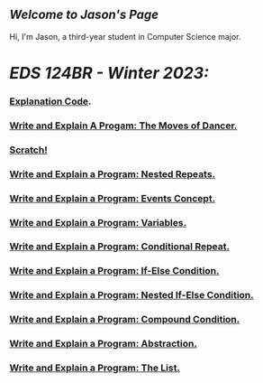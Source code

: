## *Welcome to **Jason's Page***

Hi, I'm Jason, a third-year student in Computer Science major. 

# *EDS 124BR - Winter 2023:*

### [Explanation Code](https://youtu.be/8D8ew2vNJBI).

### [Write and Explain A Progam: The Moves of Dancer.](https://youtu.be/tpH4PGiPmCY)

### [Scratch!](https://youtu.be/tpH4PGiPmCY)

### [Write and Explain a Program: Nested Repeats.](https://youtu.be/r4mTdOckXj8)

### [Write and Explain a Program: Events Concept.](https://youtu.be/DcACNDWJwnU)

### [Write and Explain a Program: Variables.](https://youtu.be/dLkGVYL64mQ)

### [Write and Explain a Program: Conditional Repeat.](https://youtu.be/dtX1j1BZqy0)

### [Write and Explain a Program: If-Else Condition.](https://youtu.be/lW6NWgecklc)

### [Write and Explain a Program: Nested If-Else Condition.](https://youtu.be/wpXkGS9vm3s)

### [Write and Explain a Program: Compound Condition.](https://youtu.be/atSgqq3FfOM)

### [Write and Explain a Program: Abstraction.](https://youtu.be/s5f38347TRw)

### [Write and Explain a Program: The List.](https://youtu.be/8XxxtOzoMfs)
